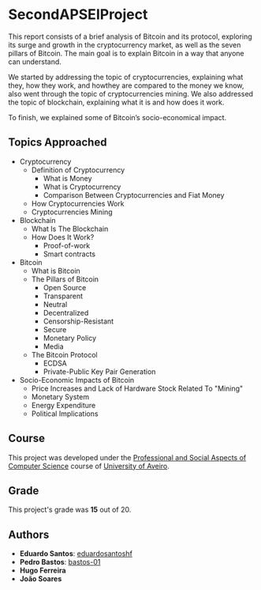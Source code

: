 # SecondAPSEIProject

This report consists of a brief analysis of Bitcoin and its protocol, exploring its surge and growth in the cryptocurrency market, as well as the seven pillars of Bitcoin. The main goal is to explain Bitcoin in a way that anyone can understand.

We started by addressing the topic of cryptocurrencies, explaining what they, how they work, and howthey are compared to the money we know, also went through the topic of cryptocurrencies mining. We also addressed the topic of blockchain, explaining what it is and how does it work.

To finish, we explained some of Bitcoin’s socio-economical impact.

## Topics Approached

* Cryptocurrency
    * Definition of Cryptocurrency
        * What is Money
        * What is Cryptocurrency 
        * Comparison Between Cryptocurrencies and Fiat Money
    * How Cryptocurrencies Work
    * Cryptocurrencies Mining
* Blockchain
    * What Is The Blockchain
    * How Does It Work?
        * Proof-of-work
        * Smart contracts
* Bitcoin
    * What is Bitcoin
    * The Pillars of Bitcoin
        * Open Source
        * Transparent
        * Neutral
        * Decentralized
        * Censorship-Resistant
        * Secure
        * Monetary Policy
        * Media
    * The Bitcoin Protocol
        * ECDSA
        * Private-Public Key Pair Generation
* Socio-Economic Impacts of Bitcoin
    * Price Increases and Lack of Hardware Stock Related To "Mining"
    * Monetary System
    * Energy Expenditure
    * Political Implications

## Course
This project was developed under the [Professional and Social Aspects of Computer Science](https://www.ua.pt/en/uc/12271) course of [University of Aveiro](https://www.ua.pt/).

## Grade 
This project's grade was **15** out of 20.

## Authors
* **Eduardo Santos**: [eduardosantoshf](https://github.com/eduardosantoshf)
* **Pedro Bastos**: [bastos-01](https://github.com/bastos-01)
* **Hugo Ferreira**
* **João Soares**
